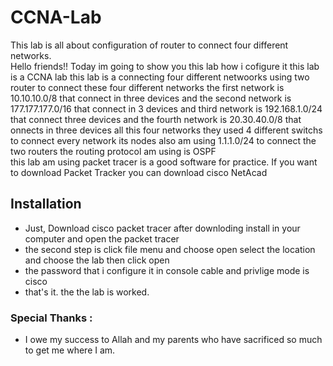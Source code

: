 # CCNA-Lab
This lab is all about configuration of router to connect four different networks.<br/>
Hello friends!!
Today im  going to show you this lab how i cofigure it this lab is a CCNA lab this lab is a connecting four different netwoorks using two router to connect these four different networks the first network is  10.10.10.0/8 that connect in three devices and the second network is 177.177.177.0/16 that connect in 3 devices and third network is 192.168.1.0/24 that connect three devices and the fourth network is 20.30.40.0/8 that onnects in three devices all this four networks they used 4 different switchs to connect every network its nodes also am using 1.1.1.0/24 to connect the two routers the routing protocol am using is OSPF <br/>
this lab am using packet tracer  is a good software for practice. If you want to download Packet Tracker you can download cisco NetAcad

## Installation

- Just, Download cisco packet tracer after downloding install in your computer and open the packet tracer
- the second step is click file menu and choose open select the location and choose the lab then click open
- the password that i configure it in console cable and privlige mode is cisco
-  that's it. the the lab is worked.

### Special Thanks :
-  I owe my success to Allah and my parents who have sacrificed so much to get me where I am.
